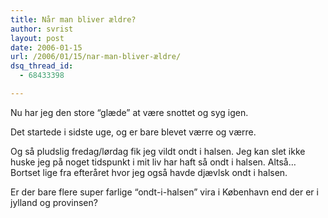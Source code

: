 ```yaml
---
title: Når man bliver ældre?
author: svrist
layout: post
date: 2006-01-15
url: /2006/01/15/nar-man-bliver-ældre/
dsq_thread_id:
  - 68433398

---
```

Nu har jeg den store &#8220;glæde&#8221; at være snottet og syg igen.
  
Det startede i sidste uge, og er bare blevet værre og værre.
  
Og så pludslig fredag/lørdag fik jeg vildt ondt i halsen. Jeg kan slet ikke huske jeg på noget tidspunkt i mit liv har haft så ondt i halsen. Altså&#8230;Bortset lige fra efteråret hvor jeg også havde djævlsk ondt i halsen.

Er der bare flere super farlige &#8220;ondt-i-halsen&#8221; vira i København end der er i jylland og provinsen?